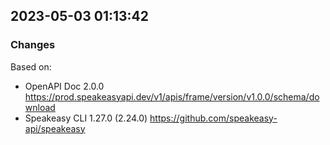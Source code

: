 

## 2023-05-03 01:13:42
### Changes
Based on:
- OpenAPI Doc 2.0.0 https://prod.speakeasyapi.dev/v1/apis/frame/version/v1.0.0/schema/download
- Speakeasy CLI 1.27.0 (2.24.0) https://github.com/speakeasy-api/speakeasy